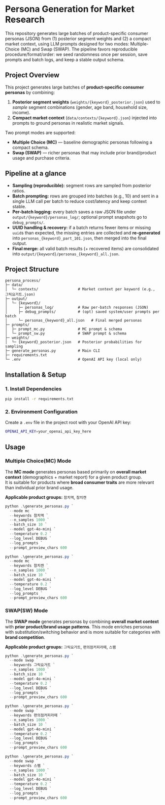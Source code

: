 # Persona Generation for Market Research

This repository generates large batches of product-specific consumer personas (JSON) from (1) posterior segment weights and (2) a compact market context, using LLM prompts designed for two modes: Multiple-Choice (MC) and Swap (SWAP).
The pipeline favors reproducible procedure/format/order: we seed randomness once per session, save prompts and batch logs, and keep a stable output schema.

## Project Overview

This project generates large batches of **product-specific consumer personas** by combining:

1) **Posterior segment weights** (`weights/{keyword}_posterior.json`) used to *sample* segment combinations (gender, age band, household size, income).  
2) **Compact market context** (`data/contexts/{keyword}.json`) injected into prompts to ground personas in realistic market signals.

Two prompt modes are supported:

- **Multiple Choice (MC)** — baseline demographic personas following a compact schema.  
- **Swap (SWAP)** — richer personas that may include prior brand/product usage and purchase criteria.


## Pipeline at a glance

- **Sampling (reproducible):** segment rows are sampled from posterior ratios.  
- **Batch prompting:** rows are grouped into batches (e.g., 10) and sent in a single LLM call per batch to reduce cost/latency and keep context stable.  
- **Per-batch logging:** every batch saves a raw JSON file under `output/{keyword}/personas_log/`; optional prompt snapshots go to `debug_prompts/`.  
- **UUID handling & recovery:** if a batch returns fewer items or missing `uuid`s than expected, the missing entries are collected and **re-generated** into `personas_{keyword}_part_101.json`, then merged into the final output.  
- **Final merge:** all valid batch results (+ recovered items) are consolidated into `output/{keyword}/personas_{keyword}_all.json`.


## Project Structure

```
persona_process/
├─ data/
│  └─ contexts/                  # Market context per keyword (e.g., 그릭요거트.json)
├─ output/
│  └─ {keyword}/
│     ├─ personas_log/           # Raw per-batch responses (JSON)
│     ├─ debug_prompts/          # (opt) saved system/user prompts per batch
│     └─ personas_{keyword}_all.json   # Final merged personas
├─ prompts/
│  ├─ prompt_mc.py               # MC prompt & schema
│  └─ prompt_sw.py               # SWAP prompt & schema
├─ weights/
│  └─ {keyword}_posterior.json   # Posterior probabilities for sampling
├─ generate_personas.py          # Main CLI
├─ requirements.txt
└─ .env                          # OpenAI API key (local only)
```

## Installation & Setup

### 1. Install Dependencies

```bash
pip install -r requirements.txt
```

### 2. Environment Configuration

Create a `.env` file in the project root with your OpenAI API key:

```bash
OPENAI_API_KEY=your_openai_api_key_here
```

## Usage

### Multiple Choice(MC) Mode

The **MC mode** generates personas based primarily on **overall market context** (demographics + market report) for a given product group.  
It is suitable for products where **broad consumer traits** are more relevant than individual prior brand usage.  

**Applicable product groups:** `참치액`, `참치캔`

```powershell
python .\generate_personas.py `
  --mode mc `
  --keywords 참치액 `
  --n_samples 1000 `
  --batch_size 10 `
  --model gpt-4o-mini `
  --temperature 0.2 `
  --log_level DEBUG `
  --log_prompts `
  --prompt_preview_chars 600
```

```powershell
python .\generate_personas.py `
  --mode mc `
  --keywords 참치캔 `
  --n_samples 1000 `
  --batch_size 10 `
  --model gpt-4o-mini `
  --temperature 0.2 `
  --log_level DEBUG `
  --log_prompts `
  --prompt_preview_chars 600
```

### SWAP(SW) Mode

The **SWAP mode** generates personas by combining **overall market context** with **prior product/brand usage patterns**.
This mode enriches personas with substitution/switching behavior and is more suitable for categories with **brand competition**.

**Applicable product groups:** `그릭요거트`, `편의점커피라떼`, `스팸`

```powershell
python .\generate_personas.py `
  --mode swap `
  --keywords 그릭요거트 `
  --n_samples 1000 `
  --batch_size 10 `
  --model gpt-4o-mini `
  --temperature 0.2 `
  --log_level DEBUG `
  --log_prompts `
  --prompt_preview_chars 600
```

```powershell
python .\generate_personas.py `
  --mode swap `
  --keywords 편의점커피라떼 `
  --n_samples 1000 `
  --batch_size 10 `
  --model gpt-4o-mini `
  --temperature 0.2 `
  --log_level DEBUG `
  --log_prompts `
  --prompt_preview_chars 600
```

```powershell
python .\generate_personas.py `
  --mode swap `
  --keywords 스팸 `
  --n_samples 1000 `
  --batch_size 10 `
  --model gpt-4o-mini `
  --temperature 0.2 `
  --log_level DEBUG `
  --log_prompts `
  --prompt_preview_chars 600
```